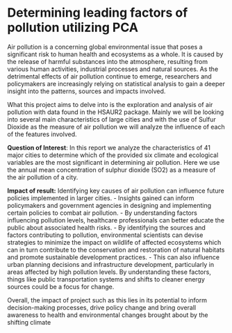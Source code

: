 # Determining leading factors of pollution utilizing PCA

Air pollution is a concerning global environmental issue that poses a significant risk to human health and ecosystems as a whole. It is caused by the
release of harmful substances into the atmosphere, resulting from various human activities, industrial processes and natural sources. As the
detrimental effects of air pollution continue to emerge, researchers and policymakers are increasingly relying on statistical analysis to gain a deeper
insight into the patterns, sources and impacts involved.

What this project aims to delve into is the exploration and analysis of air pollution with data found in the HSAUR2 package. Mainly we will be looking
into several main characteristics of large cities and with the use of Sulfur Dioxide as the measure of air pollution we will analyze the influence of each
of the features involved.

**Question of Interest**: In this report we analyze the characteristics of 41 major cities to determine which of the provided six climate and ecological
variables are the most significant in determining air pollution. Here we use the annual mean concentration of sulphur dioxide (SO2) as a measure of
the air pollution of a city.

**Impact of result:** Identifying key causes of air pollution can influence future policies implemented in larger cities. - Insights gained can inform
policymakers and government agencies in designing and implementing certain policies to combat air pollution. - By understanding factors influencing
pollution levels, healthcare professionals can better educate the public about associated health risks. - By identifying the sources and factors
contributing to pollution, environmental scientists can devise strategies to minimize the impact on wildlife of affected ecosystems which can in turn
contribute to the conservation and restoration of natural habitats and promote sustainable development practices. - This can also influence urban
planning decisions and infrastructure development, particularly in areas affected by high pollution levels. By understanding these factors, things like
public transportation systems and shifts to cleaner energy sources could be a focus for change.

Overall, the impact of project such as this lies in its potential to inform decision-making processes, drive policy change and bring overall awareness to
health and environmental changes brought about by the shifting climate
